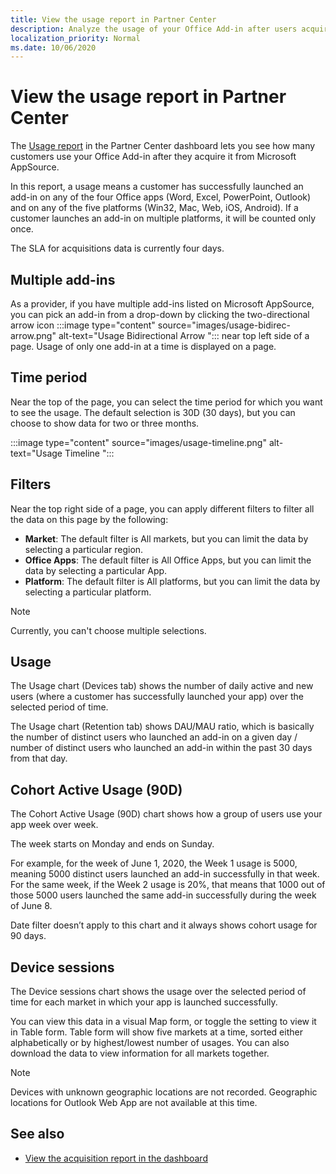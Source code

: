 ```yaml
---
title: View the usage report in Partner Center
description: Analyze the usage of your Office Add-in after users acquire it from Microsoft AppSource.
localization_priority: Normal
ms.date: 10/06/2020
---
```


# View the usage report in Partner Center

The [Usage report](https://partner.microsoft.com/dashboard/analytics/office/usage) in the Partner Center dashboard lets you see how many customers use your Office Add-in after they acquire it from Microsoft AppSource.

In this report, a usage means a customer has successfully launched an add-in on any of the four Office apps (Word, Excel, PowerPoint, Outlook) and on any of the five platforms (Win32, Mac, Web, iOS, Android). If a customer launches an add-in on multiple platforms, it will be counted only once.

The SLA for acquisitions data is currently four days.

## Multiple add-ins 

As a provider, if you have multiple add-ins listed on Microsoft AppSource, you can pick an add-in from a drop-down by clicking the two-directional arrow icon :::image type="content" source="images/usage-bidirec-arrow.png" alt-text="Usage Bidirectional Arrow "::: near top left side of a page. Usage of only one add-in at a time is displayed on a page.

## Time period

Near the top of the page, you can select the time period for which you want to see the usage. The default selection is 30D (30 days), but you can choose to show data for two or three months. 

:::image type="content" source="images/usage-timeline.png" alt-text="Usage Timeline ":::

## Filters

Near the top right side of a page, you can apply different filters to filter all the data on this page by the following: 

- **Market**: The default filter is All markets, but you can limit the data by selecting a particular region. 
- **Office Apps**: The default filter is All Office Apps, but you can limit the data by selecting a particular App.
- **Platform**: The default filter is All platforms, but you can limit the data by selecting a particular platform.

> [!Note]
> Currently, you can't choose multiple selections.

## Usage

The Usage chart (Devices tab) shows the number of daily active and new users (where a customer has successfully launched your app) over the selected period of time.

The Usage chart (Retention tab) shows DAU/MAU ratio, which is basically the number of distinct users who launched an add-in on a given day / number of distinct users who launched an add-in within the past 30 days from that day.

## Cohort Active Usage (90D)

The Cohort Active Usage (90D) chart shows how a group of users use your app week over week. 

The week starts on Monday and ends on Sunday. 

For example, for the week of June 1, 2020, the Week 1 usage is 5000, meaning 5000 distinct users launched an add-in successfully in that week. For the same week, if the Week 2 usage is 20%, that means that 1000 out of those 5000 users launched the same add-in successfully during the week of June 8. 

Date filter doesn’t apply to this chart and it always shows cohort usage for 90 days. 

## Device sessions

The Device sessions chart shows the usage over the selected period of time for each market in which your app is launched successfully.

You can view this data in a visual Map form, or toggle the setting to view it in Table form. Table form will show five markets at a time, sorted either alphabetically or by highest/lowest number of usages. You can also download the data to view information for all markets together.

> [!NOTE]
> Devices with unknown geographic locations are not recorded. Geographic locations for Outlook Web App are not available at this time. 

## See also

- [View the acquisition report in the dashboard](view-acquisitions-report.md#acquisitions)
